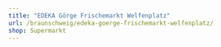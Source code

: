 ```yaml
---
title: "EDEKA Görge Frischemarkt Welfenplatz"
url: /braunschweig/edeka-goerge-frischemarkt-welfenplatz/
shop: Supermarkt
---
```

